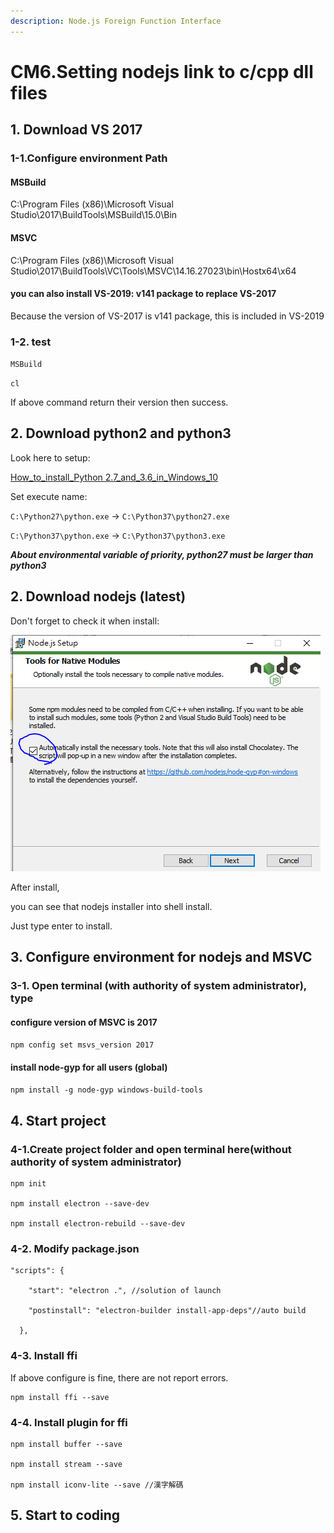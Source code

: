 ```yaml
---
description: Node.js Foreign Function Interface
---
```


# CM6.Setting nodejs link to c/cpp dll files

## 1. Download VS 2017

### 1-1.Configure environment Path

#### MSBuild

C:\Program Files \(x86\)\Microsoft Visual Studio\2017\BuildTools\MSBuild\15.0\Bin

#### MSVC

C:\Program Files \(x86\)\Microsoft Visual Studio\2017\BuildTools\VC\Tools\MSVC\14.16.27023\bin\Hostx64\x64

#### you can also install VS-2019: v141 package to replace VS-2017

Because the version of VS-2017 is v141 package, this is included in VS-2019

### 1-2. test

`MSBuild`

`cl`

If above command return their version then success.

## 2. Download python2 and python3

Look here to setup:

[How_to_install_Python 2.7_and_3.6_in_Windows_10](https://datascience.com.co/how-to-install-python-2-7-and-3-6-in-windows-10-add-python-path-281e7eae62a)

Set execute name:

`C:\Python27\python.exe` -> `C:\Python37\python27.exe`

`C:\Python37\python.exe` -> `C:\Python37\python3.exe`

_**About environmental variable of priority, python27 must be larger than python3**_

## 2. Download nodejs \(latest\)

Don't forget to check it when install:

![auto_install_vs_build_tools_chk_pic](image/node_install.PNG)

After install,

you can see that nodejs installer into shell install.

Just type enter to install.

## 3. Configure environment for nodejs and MSVC

### 3-1. Open terminal \(with authority of system administrator\), type

#### configure version of MSVC is 2017

`npm config set msvs_version 2017`

#### install node-gyp for all users \(global\)

`npm install -g node-gyp windows-build-tools`

## 4. Start project

### 4-1.Create project folder and open terminal here\(without authority of system administrator\)

```text
npm init

npm install electron --save-dev  

npm install electron-rebuild --save-dev
```

### 4-2. Modify package.json

```text
"scripts": {

    "start": "electron .", //solution of launch

    "postinstall": "electron-builder install-app-deps"//auto build

  },
```

### 4-3. Install ffi

If above configure is fine, there are not report errors.

```text
npm install ffi --save
```

### 4-4. Install plugin for ffi

```text
npm install buffer --save

npm install stream --save

npm install iconv-lite --save //漢字解碼
```

## 5. Start to coding
